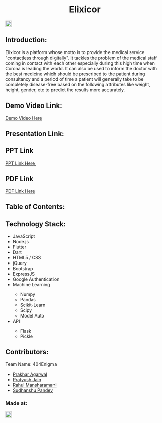 <h1 align="center">Elixicor</h1>

<a href="https://hack36.com"> <img src="http://bit.ly/BuiltAtHack36" height=20px> </a>

## Introduction:

Elixicor is a platform whose motto is to provide the medical service "contactless through digitally". It tackles the problem of the medical staff coming in contact with each other especially during this high time when Corona is leading the world. It can also be used to inform the doctor with the best medicine which should be prescribed to the patient during consultancy and a period of time a patient will generally take to be completely disease-free based on the following attributes like weight, height, gender, etc to predict the results more accurately.

## Demo Video Link:

<a href="#">Demo Video Here</a>

## Presentation Link:
<h2>PPT Link</h2>
<a href="https://drive.google.com/file/d/1fWS372pYAwvYckhIH7qO6VZ69He9JsOf/view?usp=sharing"> PPT Link Here </a>
&nbsp;
&nbsp;
<h2>PDF Link</h2>
<a href="https://drive.google.com/file/d/14nfo6SRxTtLbEOe0IpJrXeA6xHTCi-mL/view?usp=sharing"> PDF Link Here </a>

## Table of Contents:

## Technology Stack:

<ul>
<li>JavaScript</li>
<li>Node.js</li>
<li>Flutter</li>
<li>Dart</li>
<li>HTML5 / CSS</li>
<li>jQuery</li>
<li>Bootstrap</li>
<li>ExpressJS</li>
<li>Google Authentication</li>
<li>Machine Learning</li>
<ul>
<li>Numpy</li>
<li>Pandas</li>
<li>Scikit-Learn</li>
<li>Scipy</li>
<li>Model Auto</li>
</ul>
</li>
<li>API</li>
<ul>
<li>Flask</li>
<li>Pickle</li>
</ul>
</ul>

## Contributors:

Team Name: 404Enigma

- [Prakhar Agarwal](https://github.com/prakhar-agarwall)
- [Pratyush Jain](https://github.com/pratyushjain122)
- [Rahul Mansharamani](https://github.com/rahulmansharamani14)
- [Sudhanshu Pandey](https://github.com/Sudhanshu1304)

### Made at:

<a href="https://hack36.com"> <img src="http://bit.ly/BuiltAtHack36" height=20px> </a>

